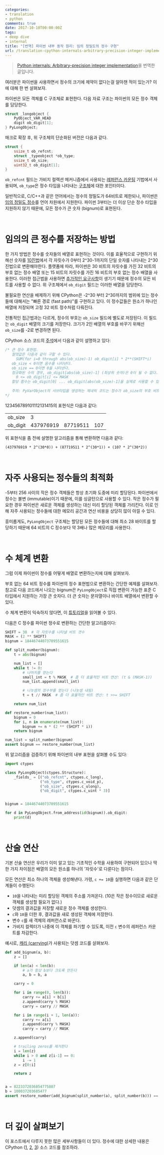 ```yaml
---
categories:
- translation
- python
comments: true
date: 2017-10-10T00:00:00Z
tags:
- deep dive
- internal
title: "[번역] 파이썬 내부 동작 원리: 임의 정밀도의 정수 구현"
url: /translation-cpython-internals-arbitrary-precision-integer-implementation
---
```


> [Python internals: Arbitrary-precision integer implementation](https://rushter.com/blog/python-integer-implementation/)을 번역한 글입니다.

여러분은 파이썬을 사용하면서 정수의 크기에 제약이 없다는걸 알아챈 적이 있는가? 이에 대해 한 번 살펴보자.

파이썬은 모든 객체를 C 구조체로 표현한다. 다음 자료 구조는 파이썬의 모든 정수 객체를 담당한다.

```c
struct _longobject {
    PyObject_VAR_HEAD
    digit ob_digit[1];
} PyLongObject;
```

매크로 확장 후, 위 구조체의 단순화된 버전은 다음과 같다.

```c
struct {
    ssize_t ob_refcnt;
    struct _typeobject *ob_type;
    ssize_t ob_size;
    uint32_t ob_digit[1];
}
```

`ob_refcnt` 필드는 가비지 컬렉션 메커니즘에서 사용되는 [레퍼런스 카운팅](http://www.informit.com/articles/article.aspx?p=1357182&seqNum=3) 기법에서 사용되며, `ob_type`은 정수 타입을 나타내는 [구조체](https://docs.python.org/2/c-api/typeobj.html)에 대한 포인터이다.

일반적으로, C/C++과 같은 언어에서는 정수의 정밀도가 64비트로 제한되나, 파이썬은 [임의 정밀도 정수](https://en.wikipedia.org/wiki/Arbitrary-precision_arithmetic)를 언어 차원에서 지원한다. 파이썬 3부터는 더 이상 단순 정수 타입을 지원하지 않기 때문에, 모든 정수가 큰 숫자 (bignum)로 표현된다.

<br>

# 임의의 큰 정수를 저장하는 방법

한 가지 방법은 정수를 숫자들의 배열로 표현하는 것이다. 이를 효율적으로 구현하기 위해선 숫자를 [10진법](https://en.wikipedia.org/wiki/Decimal)에서 각 자릿수가 0부터 2^30-1까지의 단일 숫자를 나타내는 2^30 진법으로 변환해야한다. 플랫폼에 따라, 파이썬은 30 비트의 자릿수를 가진 32 비트의 부호 없는 정수 배열 또는 15 비트의 자릿수를 가진 16 비트의 부호 없는 정수 배열을 사용한다. 이러한 접근법을 사용하면 [추가적인 요구사항](https://github.com/python/cpython/blob/865e4b4f630e2ae91e61239258abb58b488f1d65/Include/longintrepr.h#L9)이 생기기 때문에 정수의 모든 비트를 사용할 수 없다. 위 구조체에서 `ob_digit` 필드는 이러한 배열을 담당한다.

불필요한 연산을 배제하기 위해 CPython은 -2^30 부터 2^30까지의 범위에 있는 정수들에 대해서는 "빠른 경로 (fast path)"를 구현하고 있다. 이 정수값들은 원소가 하나인 배열에 저장되며 고정 32 비트 정수처럼 다뤄진다.

전통적인 접근법과는 다르게, 정수의 부호는 `ob_size` 필드에 별도로 저장된다. 이 필드는 `ob_digit` 배열의 크기를 저장한다.  크기가 2인 배열의 부호를 바꾸기 위해선 `ob_size`를 -2로 변경하면 된다.

CPython 소스 코드의 [주석](https://github.com/python/cpython/blob/c5bace2bf7874cf47ef56e1d8d19f79ad892eef5/Include/longintrepr.h#L70)에서 다음과 같이 설명하고 있다:

```c
/* 큰 정수 표현법.
   절댓값은 다음과 같이 구할 수 있다.
     SUM(for i=0 through abs(ob_size)-1) ob_digit[i] * 2**(SHIFT*i)
   ob_size < 0이면 음수를 나타낸다.
   ob_size == 0이면 0을 나타낸다.
   정규화된 수의 경우, ob_digit[abs(ob_size)-1] (최상위 숫자)은 0이 될 수 없다. 또한, 모든 유효한 i 값에 대해 다음이 성립한다. (MASK는 1 << 30 - 1 또는 1 << 15 - 1)
     0 <= ob_digit[i] <= MASK
   할당 함수는 ob_digit[0] ... ob_digit[abs(ob_size)-1]을 실제로 사용할 수 있도록 추가 메모리를 할당한다.
   
   주의: PyVarObject의 서브타입을 생성하는 제네릭 코드는 정수가 ob_size의 부호 비트를 남용한다는 걸 인지해야함
*/
```

123456789101112131415의 표현식은 다음과 같다:

| | | | |
| -------- | ------ | -------- | -------- |
| ob_size | 3 |||
| ob_digit  | 437976919 | 87719511 | 107 ||

위 표현식을 좀 전에 설명한 알고리즘을 통해 변환하면 다음과 같다:

```latex
(437976919 * 2^(30*0)) + (87719511 * 2^(30*1)) + (107 * 2^(30*2))
```

<br>

# 자주 사용되는 정수들의 최적화

-5부터 256 사이의 작은 정수 객체들은 항상 초기화 도중에 미리 할당된다. 파이썬에서 정수는 불변 (immutable)이기 때문에, 이를 싱글턴으로 사용할 수 있다. 작은 정수가 필요한 경우 파이썬은 새로운 객체를 생성하는 대신 미리 할당된 객체를 가리킨다. 이로 인해 자주 사용되는 정수들에 대한 메모리 공간과 연산 비용을 상당히 많이 아낄 수 있다.

흥미롭게도, `PyLongObject` 구조체는 할당된 모든 정수들에 대해 최소 28 바이트를 할당하기 때문에 64 비트의 C 정수보다 약 3배나 많은 메모리를 사용한다.

<br>

# 수 체계 변환

그럼 이제 파이썬이 정수를 어떻게 배열로 변환하는지에 대해 살펴보자.

부호 없는 64 비트 정수를 파이썬의 정수 표현법으로 변환하는 간단한 예제를 살펴보자. 참고로 다음 코드에서 나오는 bignum은 `PyLongObject`로 직접 변환이 가능한 표준 C 타입에서 지원하는 가장 큰 숫자다. 더 큰 숫자는 문자열이나 바이트 배열에서 변환할 수 있다.

수 체계 변환이 익숙하지 않다면, 이 [튜토리얼](https://www.tutorialspoint.com/computer_logical_organization/number_system_conversion.htm)을 읽어볼 수 있다.

다음은 C 정수를 파이썬 정수로 변환하는 간단한 알고리즘이다:

```python
SHIFT = 30  # 각 자릿수를 나타낼 비트 갯수
MASK = (2 ** SHIFT)
bignum = 18446744073709551615

def split_number(bignum):
    t = abs(bignum)

    num_list = []
    while t != 0:
        # 나머지를 얻는다
        small_int = t % MASK  # 좀 더 효율적인 비트 연산: (t & (MASK-1))
        num_list.append(small_int)

        # 나눗셈의 정수부를 얻는다 (나눗셈 내림)
        t = t // MASK  # 좀 더 효율적인 비트 연산: t >>= SHIFT

    return num_list

def restore_number(num_list):
    bignum = 0
    for i, n in enumerate(num_list):
        bignum += n * (2 ** (SHIFT * i))
    return bignum

num_list = split_number(bignum)
assert bignum == restore_number(num_list)
```

위 알고리즘을 검증하기 위해 파이썬의 내부 표현을 살펴볼 수도 있다:

```python
import ctypes

class PyLongObject(ctypes.Structure):
    _fields_ = [("ob_refcnt", ctypes.c_long),
                ("ob_type", ctypes.c_void_p),
                ("ob_size", ctypes.c_ulong),
                ("ob_digit", ctypes.c_uint * 3)]


bignum = 18446744073709551615

for d in PyLongObject.from_address(id(bignum)).ob_digit:
    print(d)
```

<br>

# 산술 연산

기본 산술 연산은 우리가 이미 알고 있는 기초적인 수학을 사용하여 구현되어 있으나 딱 한 가지 차이점은 배열의 모든 원소를 하나의 '자릿수'로 다룬다는 점이다.

모든 연산은 최소 하나의 객체을 생성해낸다. 가령, `c += 10`을 실행하면 다음과 같은 단계들이 수행된다:

* `10`을 나타내는 미리 할당된 객체의 주소를 가져온다. (10은 작은 정수이므로 새로운 객체를 생성할 필요가 없다.)
* 덧셈의 결과값을 저장할 새로운 정수 객체를 생성한다.
* `c`와 `10`을 더한 후, 결과값을 새로 생성된 객체에 저장한다.
* 변수 `c`를 새 객체의 레퍼런스로 바꾼다.
* 가비지 컬렉터가 나중에 이 객체를 파기할 수 있도록, 이전 `c` 변수의 레퍼런스 카운트를 차감한다.

예시로, [캐리 (carrying)](https://en.wikipedia.org/wiki/Carry_(arithmetic))가 사용되는 덧셈 코드를 살펴보자.

```python
def add_bignum(a, b):
    z = []

    if len(a) < len(b):
        # a가 항상 b보다 크도록 만든다
        a, b = b, a

    carry = 0

    for i in range(0, len(b)):
        carry += a[i] + b[i]
        z.append(carry % MASK)
        carry = carry // MASK

    for i in range(i + 1, len(a)):
        carry += a[i]
        z.append(carry % MASK)
        carry = carry // MASK

    z.append(carry)

    # trailing zeros를 제거한다
    i = len(z)
    while i > 0 and z[i-1] == 0:
        i -= 1
    z = z[0:i]

    return z


a = 8223372036854775807
b = 100037203685477
assert restore_number(add_bignum(split_number(a), split_number(b))) == a + b
```

<br>

# 더 깊이 살펴보기

이 포스트에서 다루지 못한 많은 세부사항들이 더 있다. 정수에 대한 상세한 내용은 CPython ([1](https://github.com/python/cpython/blob/master/Objects/longobject.c), [2](https://github.com/python/cpython/blob/master/Include/longobject.h), [3](https://github.com/python/cpython/blob/master/Include/longintrepr.h)) 소스 코드를 참조하라.

